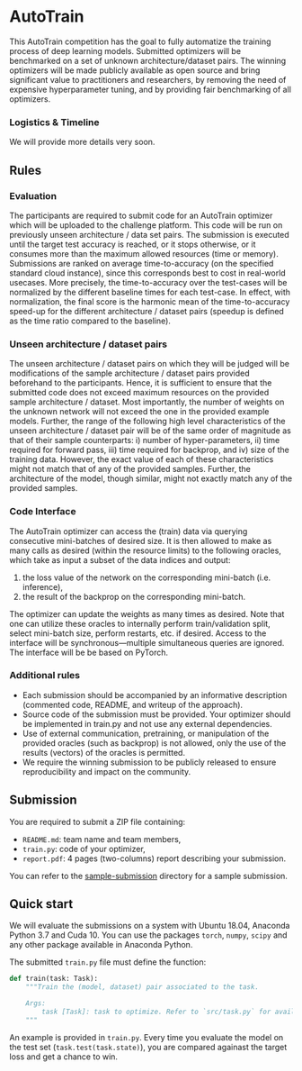 # AutoTrain

This AutoTrain competition has the goal to fully automatize the training
process of deep learning models. Submitted optimizers will be benchmarked on a set of
unknown architecture/dataset pairs. The winning optimizers will be made publicly available as
open source and bring significant value to practitioners and researchers, by removing
the need of expensive hyperparameter tuning, and by providing fair benchmarking of
all optimizers.

### Logistics & Timeline

We will provide more details very soon.


## Rules

### Evaluation

The participants are required to submit code for an AutoTrain optimizer which will be uploaded to the challenge platform. This code will be run on previously unseen architecture / data set pairs. The submission is executed until the target test accuracy is reached, or it stops otherwise, or it consumes more than the maximum allowed resources (time or memory). Submissions are ranked on average time-to-accuracy (on the specified standard cloud instance), since this corresponds best to cost in real-world usecases. More precisely, the time-to-accuracy over the test-cases will be normalized by the different baseline times for each test-case. In effect, with normalization, the final score is the harmonic mean of the time-to-accuracy speed-up for the different architecture / dataset pairs (speedup is defined as the time ratio compared to the baseline).

### Unseen architecture / dataset pairs

 The unseen architecture / dataset pairs on which they will be judged will be modifications of the sample architecture / dataset pairs provided beforehand to the participants. Hence, it is sufficient to ensure that the submitted code does not exceed maximum resources on the provided sample architecture / dataset. Most importantly, the number of weights on the unknown network will not exceed the one in the provided example models. Further, the range of the following high level characteristics of the unseen architecture / dataset pair will be of the same order of magnitude as that of their sample counterparts: i) number of hyper-parameters, ii) time required for forward pass, iii) time required for backprop, and iv) size of the training data. However, the exact value of each of these characteristics might not match that of any of the provided samples. Further, the architecture of the model, though similar, might not exactly match any of the provided samples.

### Code Interface

The AutoTrain optimizer can access the (train) data via querying consecutive mini-batches of desired size. It is then allowed to make as many calls as desired (within the resource limits) to the following oracles, which take as input a subset of the data indices and output:

1. the loss value of the network on the corresponding mini-batch (i.e. inference),
2. the result of the backprop on the corresponding mini-batch.

The optimizer can update the weights as many times as desired. Note that one can utilize these oracles to internally perform train/validation split, select mini-batch size, perform restarts, etc. if desired. Access to the interface will be synchronous—multiple simultaneous queries are ignored. The interface will be be based on PyTorch.

### Additional rules

- Each submission should be accompanied by an informative description (commented code, README, and writeup of the approach).
- Source code of the submission must be provided. Your optimizer should be implemented in train.py and not use any external dependencies. 
- Use of external communication, pretraining, or manipulation of the provided oracles (such as backprop) is not allowed, only the use of the results (vectors) of the oracles is permitted.
- We require the winning submission to be publicly released to ensure reproducibility and impact on the community.

## Submission

You are required to submit a ZIP file containing:

- `README.md`: team name and team members,
- `train.py`: code of your optimizer,
- `report.pdf`: 4 pages (two-columns) report describing your submission.

You can refer to the [sample-submission](./sample-submission) directory for a sample submission.

## Quick start

We will evaluate the submissions on a system with Ubuntu 18.04, Anaconda Python 3.7 and Cuda 10.
You can use the packages `torch`, `numpy`, `scipy` and any other package available in Anaconda Python.

The submitted `train.py` file must define the function:

```python
def train(task: Task):
    """Train the (model, dataset) pair associated to the task.

    Args:
        task [Task]: task to optimize. Refer to `src/task.py` for available functions.
    """
```
An example is provided in `train.py`. Every time you evaluate the model on the test set (`task.test(task.state)`), you are compared againast the target loss and get a chance to win.
